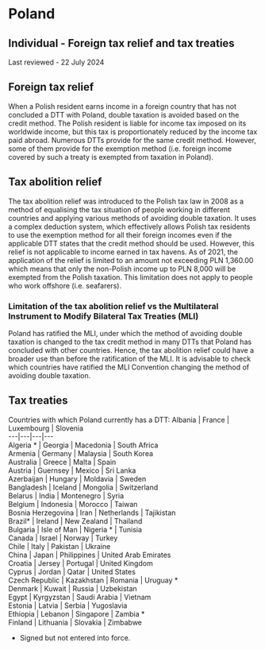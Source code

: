 # Poland
## Individual - Foreign tax relief and tax treaties
Last reviewed - 22 July 2024
## Foreign tax relief
When a Polish resident earns income in a foreign country that has not concluded a DTT with Poland, double taxation is avoided based on the credit method. The Polish resident is liable for income tax imposed on its worldwide income, but this tax is proportionately reduced by the income tax paid abroad. Numerous DTTs provide for the same credit method. However, some of them provide for the exemption method (i.e. foreign income covered by such a treaty is exempted from taxation in Poland).
## Tax abolition relief
The tax abolition relief was introduced to the Polish tax law in 2008 as a method of equalising the tax situation of people working in different countries and applying various methods of avoiding double taxation.
It uses a complex deduction system, which effectively allows Polish tax residents to use the exemption method for all their foreign incomes even if the applicable DTT states that the credit method should be used. However, this relief is not applicable to income earned in tax havens.
As of 2021, the application of the relief is limited to an amount not exceeding PLN 1,360.00 which means that only the non-Polish income up to PLN 8,000 will be exempted from the Polish taxation. This limitation does not apply to people who work offshore (i.e. seafarers).
### Limitation of the tax abolition relief vs the Multilateral Instrument to Modify Bilateral Tax Treaties (MLI)
Poland has ratified the MLI, under which the method of avoiding double taxation is changed to the tax credit method in many DTTs that Poland has concluded with other countries. Hence, the tax abolition relief could have a broader use than before the ratification of the MLI.
It is advisable to check which countries have ratified the MLI Convention changing the method of avoiding double taxation.
## Tax treaties
Countries with which Poland currently has a DTT:
Albania | France | Luxembourg | Slovenia  
---|---|---|---  
Algeria * | Georgia | Macedonia | South Africa  
Armenia | Germany | Malaysia | South Korea  
Australia | Greece | Malta | Spain  
Austria | Guernsey | Mexico | Sri Lanka  
Azerbaijan | Hungary | Moldavia | Sweden  
Bangladesh | Iceland | Mongolia | Switzerland  
Belarus | India | Montenegro | Syria  
Belgium | Indonesia | Morocco | Taiwan  
Bosnia Herzegovina | Iran | Netherlands | Tajikistan  
Brazil* | Ireland | New Zealand | Thailand  
Bulgaria | Isle of Man | Nigeria * | Tunisia  
Canada | Israel | Norway | Turkey  
Chile | Italy | Pakistan | Ukraine  
China | Japan | Philippines | United Arab Emirates  
Croatia | Jersey | Portugal | United Kingdom  
Cyprus | Jordan | Qatar | United States  
Czech Republic | Kazakhstan | Romania | Uruguay *  
Denmark | Kuwait | Russia | Uzbekistan  
Egypt | Kyrgyzstan | Saudi Arabia | Vietnam  
Estonia | Latvia | Serbia | Yugoslavia  
Ethiopia | Lebanon | Singapore | Zambia *  
Finland | Lithuania | Slovakia | Zimbabwe  
* Signed but not entered into force.
